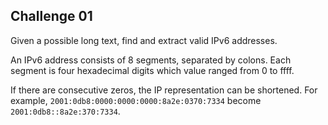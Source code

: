 ## Challenge 01

Given a possible long text, find and extract valid IPv6 addresses.

An IPv6 address consists of 8 segments, separated by colons. Each segment is four hexadecimal digits which value ranged from 0 to ffff. 

If there are consecutive zeros, the IP representation can be shortened. For example, `2001:0db8:0000:0000:0000:8a2e:0370:7334` become `2001:0db8::8a2e:370:7334`.